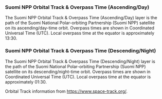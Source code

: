 ### Suomi NPP Orbital Track & Overpass Time (Ascending/Day)
The Suomi NPP Orbital Track & Overpass Time (Ascending/Day) layer is the path of the Suomi National Polar-orbiting Partnership (Suomi NPP) satellite on its ascending/day-time orbit. Overpass times are shown in Coordinated Universal Time (UTC). Local overpass time at the equator is approximately 13:30.

###  Suomi NPP Orbital Track & Overpass Time (Descending/Night)
The Suomi NPP Orbital Track & Overpass Time (Descending/Night) layer is the path of the Suomi National Polar-orbiting Partnership (Suomi NPP) satellite on its descending/night-time orbit. Overpass times are shown in Coordinated Universal Time (UTC). Local overpass time at the equator is approximately 01:30.

Orbital Track information from <https://www.space-track.org/>.
